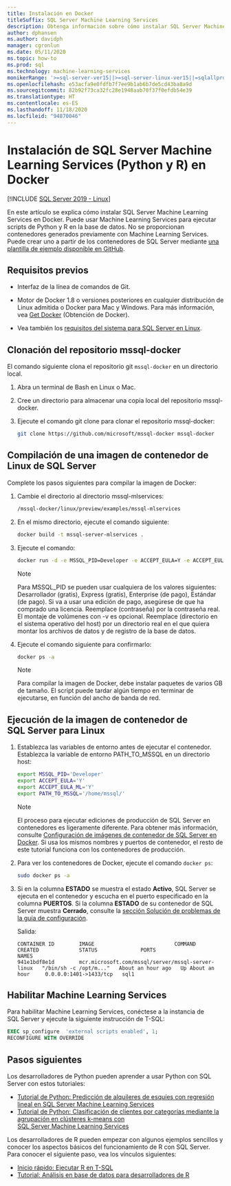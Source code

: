 ```yaml
---
title: Instalación en Docker
titleSuffix: SQL Server Machine Learning Services
description: Obtenga información sobre cómo instalar SQL Server Machine Learning Services (Python y R) en Docker.
author: dphansen
ms.author: davidph
manager: cgronlun
ms.date: 05/11/2020
ms.topic: how-to
ms.prod: sql
ms.technology: machine-learning-services
monikerRange: '>=sql-server-ver15||>=sql-server-linux-ver15||=sqlallproducts-allversions'
ms.openlocfilehash: e53acfa9e0fdfb7f7ee9b1ab6b7de5cd43ba8a9d
ms.sourcegitcommit: 82b92f73ca32fc28e1948aab70f37f0efdb54e39
ms.translationtype: HT
ms.contentlocale: es-ES
ms.lasthandoff: 11/18/2020
ms.locfileid: "94870046"
---
```

# <a name="install-sql-server-machine-learning-services-python-and-r-on-docker"></a>Instalación de SQL Server Machine Learning Services (Python y R) en Docker

[!INCLUDE [SQL Server 2019 - Linux](../includes/applies-to-version/sqlserver2019-linux.md)]

En este artículo se explica cómo instalar SQL Server Machine Learning Services en Docker. Puede usar Machine Learning Services para ejecutar scripts de Python y R en la base de datos. No se proporcionan contenedores generados previamente con Machine Learning Services. Puede crear uno a partir de los contenedores de SQL Server mediante [una plantilla de ejemplo disponible en GitHub](https://github.com/Microsoft/mssql-docker/tree/master/linux/preview/examples/mssql-mlservices).

## <a name="prerequisites"></a>Requisitos previos

- Interfaz de la línea de comandos de Git.

- Motor de Docker 1.8 o versiones posteriores en cualquier distribución de Linux admitida o Docker para Mac y Windows. Para más información, vea [Get Docker](https://docs.docker.com/get-docker/) (Obtención de Docker).

- Vea también los [requisitos del sistema para SQL Server en Linux](sql-server-linux-setup.md#system).

## <a name="clone-the-mssql-docker-repository"></a>Clonación del repositorio mssql-docker

El comando siguiente clona el repositorio git `mssql-docker` en un directorio local.

1. Abra un terminal de Bash en Linux o Mac.

2. Cree un directorio para almacenar una copia local del repositorio mssql-docker.

3. Ejecute el comando git clone para clonar el repositorio mssql-docker:

    ```bash
    git clone https://github.com/microsoft/mssql-docker mssql-docker
    ```

## <a name="build-a-sql-server-linux-container-image"></a>Compilación de una imagen de contenedor de Linux de SQL Server

Complete los pasos siguientes para compilar la imagen de Docker:

1. Cambie el directorio al directorio mssql-mlservices:
    
    ```bash
    /mssql-docker/linux/preview/examples/mssql-mlservices
    ```

2. En el mismo directorio, ejecute el comando siguiente:

    ```bash
    docker build -t mssql-server-mlservices .
    ```

3. Ejecute el comando:

    ```bash
    docker run -d -e MSSQL_PID=Developer -e ACCEPT_EULA=Y -e ACCEPT_EULA_ML=Y -e MSSQL_SA_PASSWORD=<password> -v <directory on the host OS>:/var/opt/mssql -p 1433:1433 mssql-server-mlservices
    ```
  
    > [!NOTE]
    > Para MSSQL_PID se pueden usar cualquiera de los valores siguientes: Desarrollador (gratis), Express (gratis), Enterprise (de pago), Estándar (de pago). Si va a usar una edición de pago, asegúrese de que ha comprado una licencia. Reemplace (contraseña) por la contraseña real. El montaje de volúmenes con -v es opcional. Reemplace (directorio en el sistema operativo del host) por un directorio real en el que quiera montar los archivos de datos y de registro de la base de datos.
    

4. Ejecute el comando siguiente para confirmarlo:

    ```bash
    docker ps -a
    ```

   > [!NOTE]
   > Para compilar la imagen de Docker, debe instalar paquetes de varios GB de tamaño. El script puede tardar algún tiempo en terminar de ejecutarse, en función del ancho de banda de red.

## <a name="run-the-sql-server-linux-container-image"></a>Ejecución de la imagen de contenedor de SQL Server para Linux

1. Establezca las variables de entorno antes de ejecutar el contenedor. Establezca la variable de entorno PATH_TO_MSSQL en un directorio host:

   ```bash
   export MSSQL_PID='Developer'
   export ACCEPT_EULA='Y'
   export ACCEPT_EULA_ML='Y'
   export PATH_TO_MSSQL='/home/mssql/'
   ```
  
   > [!NOTE]
   > El proceso para ejecutar ediciones de producción de SQL Server en contenedores es ligeramente diferente. Para obtener más información, consulte [Configuración de imágenes de contenedor de SQL Server en Docker](./sql-server-linux-docker-container-deployment.md). Si usa los mismos nombres y puertos de contenedor, el resto de este tutorial funciona con los contenedores de producción.

2. Para ver los contenedores de Docker, ejecute el comando `docker ps`:

   ```bash
   sudo docker ps -a
   ```

3. Si en la columna **ESTADO** se muestra el estado **Activo**, SQL Server se ejecuta en el contenedor y escucha en el puerto especificado en la columna **PUERTOS**. Si la columna **ESTADO** de su contenedor de SQL Server muestra **Cerrado**, consulte la [sección Solución de problemas de la guía de configuración](./sql-server-linux-docker-container-troubleshooting.md).

 
    Salida:

    ```
    CONTAINER ID        IMAGE                          COMMAND                  CREATED             STATUS              PORTS                    NAMES
    941e1bdf8e1d        mcr.microsoft.com/mssql/server/mssql-server-linux   "/bin/sh -c /opt/m..."   About an hour ago   Up About an hour     0.0.0.0:1401->1433/tcp   sql1
    ```

## <a name="enable-machine-learning-services"></a>Habilitar Machine Learning Services

Para habilitar Machine Learning Services, conéctese a la instancia de SQL Server y ejecute la siguiente instrucción de T-SQL:

```sql
EXEC sp_configure  'external scripts enabled', 1;
RECONFIGURE WITH OVERRIDE
```

## <a name="next-steps"></a>Pasos siguientes

Los desarrolladores de Python pueden aprender a usar Python con SQL Server con estos tutoriales:

+ [Tutorial de Python: Predicción de alquileres de esquíes con regresión lineal en SQL Server Machine Learning Services](../machine-learning/tutorials/python-ski-rental-linear-regression-deploy-model.md)
+ [Tutorial de Python: Clasificación de clientes por categorías mediante la agrupación en clústeres k-means con SQL Server Machine Learning Services](../machine-learning/tutorials/python-clustering-model.md)

Los desarrolladores de R pueden empezar con algunos ejemplos sencillos y conocer los aspectos básicos del funcionamiento de R con SQL Server. Para conocer el siguiente paso, vea los vínculos siguientes:

+ [Inicio rápido: Ejecutar R en T-SQL](../machine-learning/tutorials/quickstart-r-create-script.md)
+ [Tutorial: Análisis en base de datos para desarrolladores de R](../machine-learning/tutorials/r-taxi-classification-introduction.md)